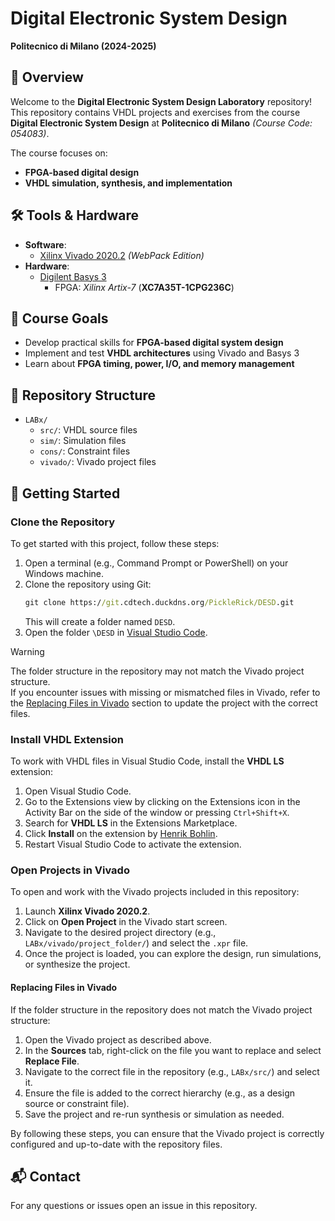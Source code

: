 # Digital Electronic System Design  
**Politecnico di Milano (2024-2025)**  

## 📖 Overview  
Welcome to the **Digital Electronic System Design Laboratory** repository!  
This repository contains VHDL projects and exercises from the course **Digital Electronic System Design** at **Politecnico di Milano** *(Course Code: 054083)*.  

The course focuses on:  
- **FPGA-based digital design**  
- **VHDL simulation, synthesis, and implementation**  

## 🛠️ Tools & Hardware  
- **Software**:  
  - [Xilinx Vivado 2020.2](https://www.xilinx.com/products/design-tools/vivado.html) *(WebPack Edition)*  
- **Hardware**:  
  - [Digilent Basys 3](https://digilent.com/shop/basys-3-artix-7-fpga-trainer-board-recommended-for-introductory-users/)  
    - FPGA: *Xilinx Artix-7* (**XC7A35T-1CPG236C**)  

## 🎯 Course Goals  
- Develop practical skills for **FPGA-based digital system design**  
- Implement and test **VHDL architectures** using Vivado and Basys 3  
- Learn about **FPGA timing, power, I/O, and memory management**  

## 📂 Repository Structure
- `LABx/`
  - `src/`: VHDL source files  
  - `sim/`: Simulation files  
  - `cons/`: Constraint files  
  - `vivado/`: Vivado project files 

## 🚀 Getting Started  

### Clone the Repository  
To get started with this project, follow these steps:  

1. Open a terminal (e.g., Command Prompt or PowerShell) on your Windows machine.
2. Clone the repository using Git:  
   ```cmd
   git clone https://git.cdtech.duckdns.org/PickleRick/DESD.git
   ```
   This will create a folder named `DESD`.  
3. Open the folder `\DESD` in [Visual Studio Code](https://code.visualstudio.com/).  

> [!Warning]  
> The folder structure in the repository may not match the Vivado project structure.  
> If you encounter issues with missing or mismatched files in Vivado, refer to the [Replacing Files in Vivado](#replacing-files-in-vivado) section to update the project with the correct files.

### Install VHDL Extension  
To work with VHDL files in Visual Studio Code, install the **VHDL LS** extension:  

1. Open Visual Studio Code.  
2. Go to the Extensions view by clicking on the Extensions icon in the Activity Bar on the side of the window or pressing `Ctrl+Shift+X`.  
3. Search for **VHDL LS** in the Extensions Marketplace.  
4. Click **Install** on the extension by [Henrik Bohlin](https://marketplace.visualstudio.com/items?itemName=hbohlin.vhdl-ls).  
5. Restart Visual Studio Code to activate the extension.  

### Open Projects in Vivado  
To open and work with the Vivado projects included in this repository:  

1. Launch **Xilinx Vivado 2020.2**.  
2. Click on **Open Project** in the Vivado start screen.  
3. Navigate to the desired project directory (e.g., `LABx/vivado/project_folder/`) and select the `.xpr` file.  
4. Once the project is loaded, you can explore the design, run simulations, or synthesize the project.  

#### Replacing Files in Vivado  
If the folder structure in the repository does not match the Vivado project structure:  

1. Open the Vivado project as described above.  
2. In the **Sources** tab, right-click on the file you want to replace and select **Replace File**.  
3. Navigate to the correct file in the repository (e.g., `LABx/src/`) and select it.  
4. Ensure the file is added to the correct hierarchy (e.g., as a design source or constraint file).  
5. Save the project and re-run synthesis or simulation as needed.  

By following these steps, you can ensure that the Vivado project is correctly configured and up-to-date with the repository files.

## 📬 Contact  
For any questions or issues open an issue in this repository.